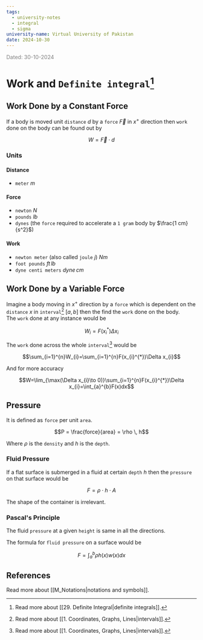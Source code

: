 ```yaml
---
tags:
  - university-notes
  - integral
  - sigma
university-name: Virtual University of Pakistan
date: 2024-10-30
---
```


<span style="color: gray;">Dated: 30-10-2024</span>

# Work and `Definite integral`[^1]

## Work Done by a Constant Force

If a body is moved unit `distance` $d$ by a `force` $\vec{F}$ in $x^+$ direction then `work` done on the body can be found out by  

$$W = \vec{F} \cdot d$$

### Units

#### Distance

- `meter` $m$

#### Force

- `newton` $N$
- `pounds` $lb$
- `dynes` (the `force` required to accelerate a `1 gram` body by $\frac{1 cm}{s^2}$)

#### Work

- `newton meter` (also called `joule` $j$) $N m$
- `foot pounds` $ft \, lb$
- `dyne centi meters` $dyne \, cm$

## Work Done by a Variable Force

Imagine a body moving in $x^+$ direction by a `force` which is dependent on the `distance` $x$ in `interval`[^2] $[a, b]$ then the find the `work` done on the body.  
The `work` done at any instance would be  

$$W_i = F(x_i^*)\Delta x_i$$

The `work` done across the whole `interval`[^2] would be  

$$\sum_{i=1}^{n}W_{i}=\sum_{i=1}^{n}F(x_{i}^{*})\Delta x_{i}$$

And for more accuracy  

$$W=\lim_{\max(\Delta x_{i}\to 0)}\sum_{i=1}^{n}F(x_{i}^{*})\Delta x_{i}=\int_{a}^{b}F(x)dx$$

## Pressure

It is defined as `force` per unit `area`.  

$$P = \frac{force}{area} = \rho \, h$$

Where $\rho$ is the `density` and $h$ is the `depth`.

### Fluid Pressure

If a flat surface is submerged in a fluid at certain `depth` $h$ then the `pressure` on that surface would be  

$$F = \rho \cdot h \cdot A$$

The shape of the container is irrelevant.

### Pascal's Principle

The fluid `pressure` at a given `height` is same in all the directions.

The formula for `fluid pressure` on a surface would be  

$$F = \int_{a}^{b} \rho h(x) w(x) dx$$

## References

Read more about [[M_Notations|notations and symbols]].

[^1]: Read more about [[29. Definite Integral|definite integrals]].
[^2]: Read more about [[1. Coordinates, Graphs, Lines|intervals]].